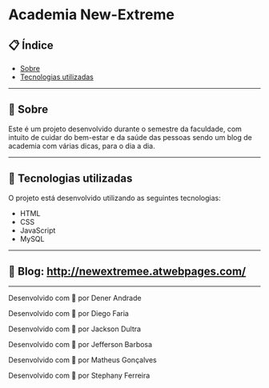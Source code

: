 # Academia New-Extreme

## 📋 Índice

- [Sobre](#-Sobre)
- [Tecnologias utilizadas](#-Tecnologias-utilizadas)

---

## 📖 Sobre 

Este é um projeto desenvolvido durante o semestre da faculdade, com intuito de cuidar do bem-estar e da saúde das pessoas sendo um blog de academia com várias dicas, para o dia a dia.

--- 

## 🚀 Tecnologias utilizadas

O projeto está desenvolvido utilizando as seguintes tecnologias:

- HTML
- CSS
- JavaScript
- MySQL 

--- 

## 📖 Blog: http://newextremee.atwebpages.com/

--- 



Desenvolvido com 💜 por Dener Andrade

Desenvolvido com 💜 por Diego Faria

Desenvolvido com 💜 por Jackson Dultra

Desenvolvido com 💜 por Jefferson Barbosa

Desenvolvido com 💜 por Matheus Gonçalves

Desenvolvido com 💜 por Stephany Ferreira
